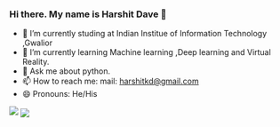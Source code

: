 ### Hi there. My name is Harshit Dave  👋

- 🔭 I’m currently studing at Indian Institue of Information Technology ,Gwalior
- 🌱 I’m currently learning Machine learning ,Deep learning and Virtual Reality.
- 💬 Ask me about python.
- 📫 How to reach me: mail: harshitkd@gmail.com
- 😄 Pronouns: He/His

<img src="https://github-readme-stats.vercel.app/api?username=harshitkd&&show_icons=true&title_color=ffffff&icon_color=bb2acf&text_color=daf7dc&bg_color=151515">
<img align="center" src="https://github-readme-stats.vercel.app/api/top-langs/?username=harshitkd&&show_icons=true&title_color=ffffff&icon_color=bb2acf&text_color=daf7dc&bg_color=151515" >


